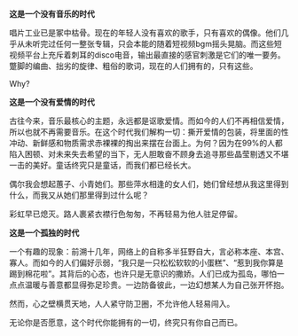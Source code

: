 **这是一个没有音乐的时代**

唱片工业已是冢中枯骨。现在的年轻人没有喜欢的歌手，只有喜欢的偶像。他们几乎从未听完过任何一整张专辑，只会本能的随着短视频bgm摇头晃脑。而这些短视频平台上充斥着刺耳的disco电音，输出最直接的感官刺激是它们的唯一要务。蹩脚的编曲、拙劣的旋律、粗俗的歌词，现在的人们拥有的，只有这些。

Why?

**这是一个没有爱情的时代**

古往今来，音乐最核心的主题，永远都是讴歌爱情。而如今的人们不再相信爱情，所以也就不再需要音乐。在这个时代我们解构一切：撕开爱情的包装，将里面的性冲动、新鲜感和物质需求赤裸裸的掏出来摆在台面上。为何？因为在99%的人都陷入困顿、对未来失去希望的当下，无人胆敢奋不顾身去追寻那些晶莹剔透又不堪一击的美好。童话终究只是童话，而我们都已经长大。

偶尔我会想起蕙子、小青她们。那些萍水相逢的女人们，她们曾经想从我这里得到什么，而我又从她们那里得到过什么呢？

彩虹早已熄灭。路人裹紧衣襟行色匆匆，不再轻易为他人驻足停留。

**这是一个孤独的时代**

一个有趣的现象：前溯十几年，网络上的自称多半狂野自大，言必称本座、本宫、寡人。而如今的人们偏好示弱，“我只是一只松松软软的小蛋糕”、“惹到我你算是踢到棉花啦”。其背后的心态，也许只是无意识的撒娇。人们已成为孤岛，哪怕一点点温暖与善意都显得弥足珍贵。一边防备彼此，一边幻想某人为自己张开怀抱。

然而，心之壁横贯天地，人人紧守防卫圈，不允许他人轻易闯入。

无论你是否愿意，这个时代你能拥有的一切，终究只有你自己而已。
